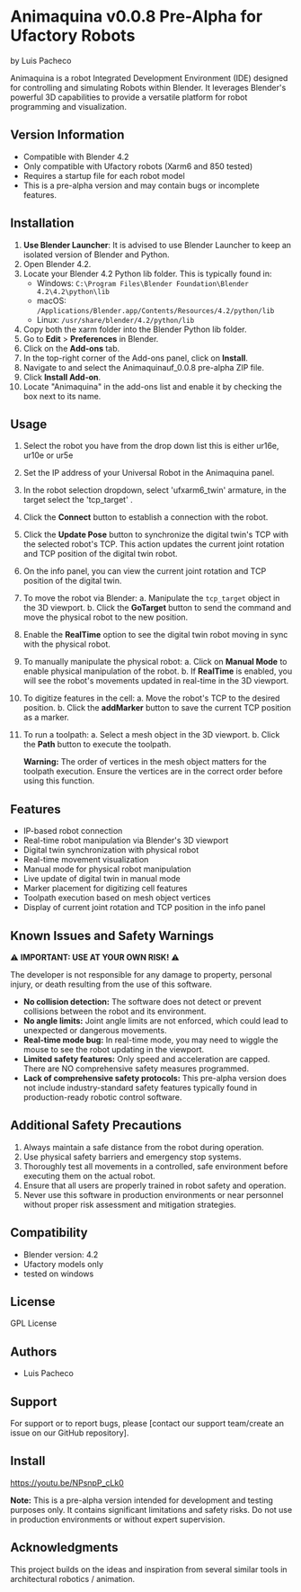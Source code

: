 # Animaquina v0.0.8 Pre-Alpha for Ufactory Robots
by Luis Pacheco

Animaquina is a robot Integrated Development Environment (IDE) designed for controlling and simulating Robots within Blender. It leverages Blender's powerful 3D capabilities to provide a versatile platform for robot programming and visualization.

## Version Information
- Compatible with Blender 4.2
- Only compatible with Ufactory robots (Xarm6 and 850 tested)
- Requires a startup file for each robot model
- This is a pre-alpha version and may contain bugs or incomplete features.

## Installation

1. **Use Blender Launcher**: It is advised to use Blender Launcher to keep an isolated version of Blender and Python.
2. Open Blender 4.2.
3. Locate your Blender 4.2 Python lib folder. This is typically found in:
   - Windows: `C:\Program Files\Blender Foundation\Blender 4.2\4.2\python\lib`
   - macOS: `/Applications/Blender.app/Contents/Resources/4.2/python/lib`
   - Linux: `/usr/share/blender/4.2/python/lib`
4. Copy both the xarm folder into the Blender Python lib folder.
5. Go to **Edit** > **Preferences** in Blender.
6. Click on the **Add-ons** tab.
7. In the top-right corner of the Add-ons panel, click on **Install**.
8. Navigate to and select the Animaquinauf_0.0.8 pre-alpha ZIP file.
9. Click **Install Add-on**.
10. Locate "Animaquina" in the add-ons list and enable it by checking the box next to its name.

## Usage

1. Select the robot you have from the drop down list this is either ur16e, ur10e or ur5e
2. Set the IP address of your Universal Robot in the Animaquina panel.
3. In the robot selection dropdown, select 'ufxarm6_twin' armature, in the target select the 'tcp_target' .
4. Click the **Connect** button to establish a connection with the robot.
5. Click the **Update Pose** button to synchronize the digital twin's TCP with the selected robot's TCP. This action updates the current joint rotation and TCP position of the digital twin robot.
6. On the info panel, you can view the current joint rotation and TCP position of the digital twin.
7. To move the robot via Blender:
   a. Manipulate the `tcp_target` object in the 3D viewport.
   b. Click the **GoTarget** button to send the command and move the physical robot to the new position.
8. Enable the **RealTime** option to see the digital twin robot moving in sync with the physical robot.
9. To manually manipulate the physical robot:
   a. Click on **Manual Mode** to enable physical manipulation of the robot.
   b. If **RealTime** is enabled, you will see the robot's movements updated in real-time in the 3D viewport.
10. To digitize features in the cell:
   a. Move the robot's TCP to the desired position.
   b. Click the **addMarker** button to save the current TCP position as a marker.
11. To run a toolpath:
    a. Select a mesh object in the 3D viewport.
    b. Click the **Path** button to execute the toolpath.


    **Warning:** The order of vertices in the mesh object matters for the toolpath execution. Ensure the vertices are in the correct order before using this function.

## Features

- IP-based robot connection
- Real-time robot manipulation via Blender's 3D viewport
- Digital twin synchronization with physical robot
- Real-time movement visualization
- Manual mode for physical robot manipulation
- Live update of digital twin in manual mode
- Marker placement for digitizing cell features
- Toolpath execution based on mesh object vertices
- Display of current joint rotation and TCP position in the info panel

## Known Issues and Safety Warnings

⚠️ **IMPORTANT: USE AT YOUR OWN RISK!** ⚠️

The developer is not responsible for any damage to property, personal injury, or death resulting from the use of this software.

- **No collision detection:** The software does not detect or prevent collisions between the robot and its environment.
- **No angle limits:** Joint angle limits are not enforced, which could lead to unexpected or dangerous movements.
- **Real-time mode bug:** In real-time mode, you may need to wiggle the mouse to see the robot updating in the viewport.
- **Limited safety features:** Only speed and acceleration are capped. There are NO comprehensive safety measures programmed.
- **Lack of comprehensive safety protocols:** This pre-alpha version does not include industry-standard safety features typically found in production-ready robotic control software.

## Additional Safety Precautions

1. Always maintain a safe distance from the robot during operation.
2. Use physical safety barriers and emergency stop systems.
3. Thoroughly test all movements in a controlled, safe environment before executing them on the actual robot.
4. Ensure that all users are properly trained in robot safety and operation.
5. Never use this software in production environments or near personnel without proper risk assessment and mitigation strategies.

## Compatibility

- Blender version: 4.2
- Ufactory models only
- tested on windows

## License

GPL License

## Authors

- Luis Pacheco
  

## Support

For support or to report bugs, please [contact our support team/create an issue on our GitHub repository].

## Install
https://youtu.be/NPsnpP_cLk0

**Note:** This is a pre-alpha version intended for development and testing purposes only. It contains significant limitations and safety risks. Do not use in production environments or without expert supervision.

## Acknowledgments

This project builds on the ideas and inspiration from several similar tools in architectural robotics / animation. 
